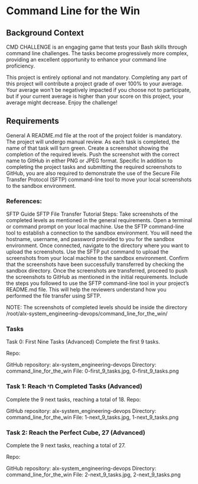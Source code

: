 # Command Line for the Win

## Background Context
CMD CHALLENGE is an engaging game that tests your Bash skills through command line challenges. The tasks become progressively more complex, providing an excellent opportunity to enhance your command line proficiency.

This project is entirely optional and not mandatory. Completing any part of this project will contribute a project grade of over 100% to your average. Your average won't be negatively impacted if you choose not to participate, but if your current average is higher than your score on this project, your average might decrease. Enjoy the challenge!

## Requirements

General
A README.md file at the root of the project folder is mandatory.
The project will undergo manual review.
As each task is completed, the name of that task will turn green.
Create a screenshot showing the completion of the required levels.
Push the screenshot with the correct name to GitHub in either PNG or JPEG format.
Specific
In addition to completing the project tasks and submitting the required screenshots to GitHub, you are also required to demonstrate the use of the Secure File Transfer Protocol (SFTP) command-line tool to move your local screenshots to the sandbox environment.

### References:

SFTP Guide
SFTP File Transfer Tutorial
Steps:
Take screenshots of the completed levels as mentioned in the general requirements.
Open a terminal or command prompt on your local machine.
Use the SFTP command-line tool to establish a connection to the sandbox environment. You will need the hostname, username, and password provided to you for the sandbox environment.
Once connected, navigate to the directory where you want to upload the screenshots.
Use the SFTP put command to upload the screenshots from your local machine to the sandbox environment.
Confirm that the screenshots have been successfully transferred by checking the sandbox directory.
Once the screenshots are transferred, proceed to push the screenshots to GitHub as mentioned in the initial requirements.
Include the steps you followed to use the SFTP command-line tool in your project’s README.md file. This will help the reviewers understand how you performed the file transfer using SFTP.

NOTE:
The screenshots of completed levels should be inside the directory /root/alx-system_engineering-devops/command_line_for_the_win/

### Tasks
Task 0: First Nine Tasks (Advanced)
Complete the first 9 tasks.

Repo:

GitHub repository: alx-system_engineering-devops
Directory: command_line_for_the_win
File: 0-first_9_tasks.jpg, 0-first_9_tasks.png

### Task 1: Reach חי Completed Tasks (Advanced)
Complete the 9 next tasks, reaching a total of 18.
Repo:

GitHub repository: alx-system_engineering-devops
Directory: command_line_for_the_win
File: 1-next_9_tasks.jpg, 1-next_9_tasks.png

### Task 2: Reach the Perfect Cube, 27 (Advanced)
Complete the 9 next tasks, reaching a total of 27.

Repo:

GitHub repository: alx-system_engineering-devops
Directory: command_line_for_the_win
File: 2-next_9_tasks.jpg, 2-next_9_tasks.png
